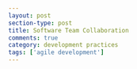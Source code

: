 ```yaml
---
layout: post
section-type: post
title: Software Team Collaboration
comments: true
category: development practices
tags: ['agile development']
---
```

